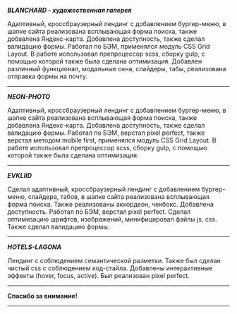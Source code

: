 ___BLANCHARD - художественная галерея___

Адаптивный, кроссбраузерный лендинг с добавлением бургер-меню, в шапке сайта реализована всплывающая форма поиска, также добавлена Яндекс-карта. Добавлена доступность, также сделал валидацию формы. Работал по БЭМ, применялся модуль CSS Grid Layout. В работе использовал препроцессор scss, сборку gulp, с помощью которой также была сделана оптимизация.
Добавлен различный функционал, модальные окна, слайдеры, табы, реализована отправка формы на почту.


---

___NEON-РHOTO___


Адаптивный, кроссбраузерный лендинг с добавлением бургер-меню, в шапке сайта реализована всплывающая форма поиска, также добавлена Яндекс-карта.
Добавлена доступность, также сделал валидацию формы.
Работал по БЭМ, верстал pixel perfect, также верстал методом mobile first, применялся модуль CSS Grid Layout.
В работе использовал препроцессор scss, сборку gulp, с помощью которой также была сделана оптимизация.


---

___EVKLIID___


Cделал адаптивный, кроссбраузерный лендинг с добавлением бургер-меню, слайдера, табов, в шапке сайта реализована всплывающая форма поиска.
Также реализованы аккордеон, чекбокс.
Добавлена доступность.
Работал по БЭМ, верстал pixel perfect.
Cделал оптимизацию шрифтов, изображений, минифицировал файлы js, css.
Также сделал валидацию формы.


---

___HOTELS-LAGONA___


Лендинг с соблюдением семантической разметки.
Также был сделан чистый css с соблюдением код-стайла.
Добавлены интерактивные эффекты (hover, focus, active).
Был реализован pixel perfect.

---


<strong>
Спасибо за внимание!
</strong>



---
